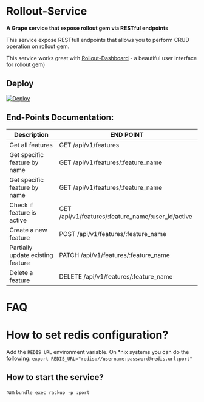 # Rollout-Service
**A Grape service that expose rollout gem via RESTful endpoints**

This service expose RESTfull endpoints that allows you to perform CRUD operation on [rollout](https://github.com/fetlife/rollout) gem.

This service works great with [Rollout-Dashboard](https://github.com/fiverr/rollout_dashboard) - a beautiful user interface for rollout gem)

## Deploy

[![Deploy](https://www.herokucdn.com/deploy/button.svg)](https://heroku.com/deploy)

## End-Points Documentation:

| Description   | END POINT     |
| ------------- | ------------- |
| Get all features  | GET /api/v1/features  |
| Get specific feature by name  | GET /api/v1/features/:feature_name  |
| Get specific feature by name  | GET /api/v1/features/:feature_name  |
| Check if feature is active  | GET /api/v1/features/:feature_name/:user_id/active  |
| Create a new feature  | POST /api/v1/features/:feature_name  |
| Partially update existing feature  | PATCH /api/v1/features/:feature_name  |
| Delete a feature  | DELETE /api/v1/features/:feature_name  |

# FAQ

# How to set redis configuration?

Add the `REDIS_URL` environment variable. On *nix systems you can do the following:
`export REDIS_URL="redis://username:password@redis.url:port"`

## How to start the service?
run `bundle exec rackup -p :port`
